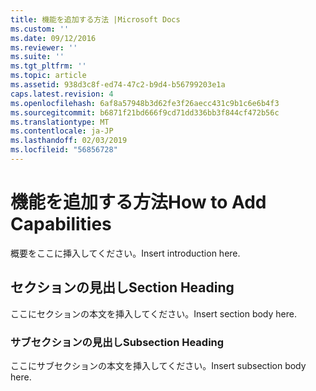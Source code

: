 ```yaml
---
title: 機能を追加する方法 |Microsoft Docs
ms.custom: ''
ms.date: 09/12/2016
ms.reviewer: ''
ms.suite: ''
ms.tgt_pltfrm: ''
ms.topic: article
ms.assetid: 938d3c8f-ed74-47c2-b9d4-b56799203e1a
caps.latest.revision: 4
ms.openlocfilehash: 6af8a57948b3d62fe3f26aecc431c9b1c6e6b4f3
ms.sourcegitcommit: b6871f21bd666f9cd71dd336bb3f844cf472b56c
ms.translationtype: MT
ms.contentlocale: ja-JP
ms.lasthandoff: 02/03/2019
ms.locfileid: "56856728"
---
```

# <a name="how-to-add-capabilities"></a><span data-ttu-id="f3eb7-102">機能を追加する方法</span><span class="sxs-lookup"><span data-stu-id="f3eb7-102">How to Add Capabilities</span></span>

<span data-ttu-id="f3eb7-103">概要をここに挿入してください。</span><span class="sxs-lookup"><span data-stu-id="f3eb7-103">Insert introduction here.</span></span>

## <a name="section-heading"></a><span data-ttu-id="f3eb7-104">セクションの見出し</span><span class="sxs-lookup"><span data-stu-id="f3eb7-104">Section Heading</span></span>

<span data-ttu-id="f3eb7-105">ここにセクションの本文を挿入してください。</span><span class="sxs-lookup"><span data-stu-id="f3eb7-105">Insert section body here.</span></span>

### <a name="subsection-heading"></a><span data-ttu-id="f3eb7-106">サブセクションの見出し</span><span class="sxs-lookup"><span data-stu-id="f3eb7-106">Subsection Heading</span></span>

<span data-ttu-id="f3eb7-107">ここにサブセクションの本文を挿入してください。</span><span class="sxs-lookup"><span data-stu-id="f3eb7-107">Insert subsection body here.</span></span>
